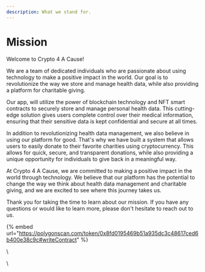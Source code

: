 ```yaml
---
description: What we stand for.
---
```


# Mission

Welcome to Crypto 4 A Cause!

We are a team of dedicated individuals who are passionate about using technology to make a positive impact in the world. Our goal is to revolutionize the way we store and manage health data, while also providing a platform for charitable giving.

Our app, will utilize the power of blockchain technology and NFT smart contracts to securely store and manage personal health data. This cutting-edge solution gives users complete control over their medical information, ensuring that their sensitive data is kept confidential and secure at all times.

In addition to revolutionizing health data management, we also believe in using our platform for good. That's why we have built a system that allows users to easily donate to their favorite charities using cryptocurrency. This allows for quick, secure, and transparent donations, while also providing a unique opportunity for individuals to give back in a meaningful way.

At Crypto 4 A Cause, we are committed to making a positive impact in the world through technology. We believe that our platform has the potential to change the way we think about health data management and charitable giving, and we are excited to see where this journey takes us.

Thank you for taking the time to learn about our mission. If you have any questions or would like to learn more, please don't hesitate to reach out to us.

{% embed url="https://polygonscan.com/token/0x8fd0195469b51a935dc3c48617ced6b400e38c9c#writeContract" %}

\


\
